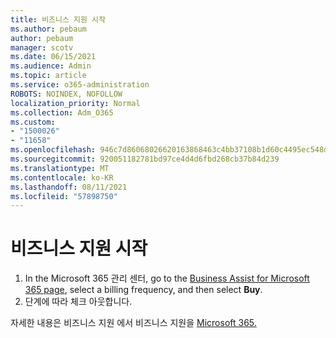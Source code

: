 ```yaml
---
title: 비즈니스 지원 시작
ms.author: pebaum
author: pebaum
manager: scotv
ms.date: 06/15/2021
ms.audience: Admin
ms.topic: article
ms.service: o365-administration
ROBOTS: NOINDEX, NOFOLLOW
localization_priority: Normal
ms.collection: Adm_O365
ms.custom:
- "1500026"
- "11658"
ms.openlocfilehash: 946c7d86068026620163868463c4bb37108b1d60c4495ec548dc36043bce8414
ms.sourcegitcommit: 920051182781bd97ce4d4d6fbd268cb37b84d239
ms.translationtype: MT
ms.contentlocale: ko-KR
ms.lasthandoff: 08/11/2021
ms.locfileid: "57898750"
---
```

# <a name="get-business-assist"></a>비즈니스 지원 시작

1. In the Microsoft 365 관리 센터, go to the [Business Assist for Microsoft 365 page](https://go.microsoft.com/fwlink/p/?linkid=2158423), select a billing frequency, and then select **Buy**.
2. 단계에 따라 체크 아웃합니다.

자세한 내용은 비즈니스 지원 에서 비즈니스 지원을 [Microsoft 365.](https://docs.microsoft.com/microsoft-365/admin/misc/business-assist)